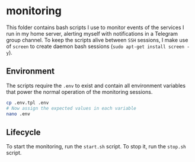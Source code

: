 # monitoring

This folder contains bash scripts I use to monitor events of the services I run in my home server, alerting myself with notifications in a Telegram group channel. To keep the scripts alive between `SSH` sessions, I make use of `screen` to create daemon bash sessions (`sudo apt-get install screen -y`). 

## Environment

The scripts require the `.env` to exist and contain all environment variables that power the normal operation of the monitoring sessions.

```bash
cp .env.tpl .env
# Now assign the expected values in each variable
nano .env
```

## Lifecycle

To start the monitoring, run the `start.sh` script. To stop it, run the `stop.sh` script.